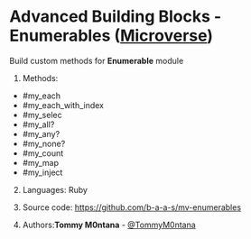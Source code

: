 # Advanced Building Blocks - Enumerables ([Microverse](https://microverse.org))
Build custom methods for **Enumerable** module

1. Methods:

- #my_each
- #my_each_with_index 
- #my_selec
- #my_all?
- #my_any?
- #my_none?
- #my_count
- #my_map
- #my_inject

2. Languages: Ruby

3. Source code: https://github.com/b-a-a-s/mv-enumerables

4. Authors:**Tommy M0ntana** - [@TommyM0ntana](https://github.com/TommyM0ntana)



